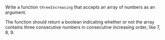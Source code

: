 Write a function `threeIncreasing` that accepts an array of numbers as an argument. 

The function should return a boolean indicating whether or not the array contains three consecutive numbers in consecutive increasing order, like 7, 8, 9.
